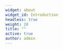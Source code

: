 ```yaml
---
widget: about
widget_id: Introduction
headless: true
weight: 20
title: ""
active: true
author: admin
---
```

